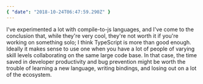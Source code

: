 ```yaml
---
{ "date": "2018-10-24T06:47:59.290Z" }
---
```


I've experimented a lot with compile-to-js languages, and I've come to the
conclusion that, while they're very cool, they're not worth it if you're working
on something solo; I think TypeScript is more than good enough. Ideally it makes
sense to use one when you have a lot of people of varying skill levels
collaborating on the same large code base. In that case, the time saved in
developer productivity and bug prevention might be worth the trouble of learning
a new language, writing bindings, and losing out on a lot of the ecosystem.
